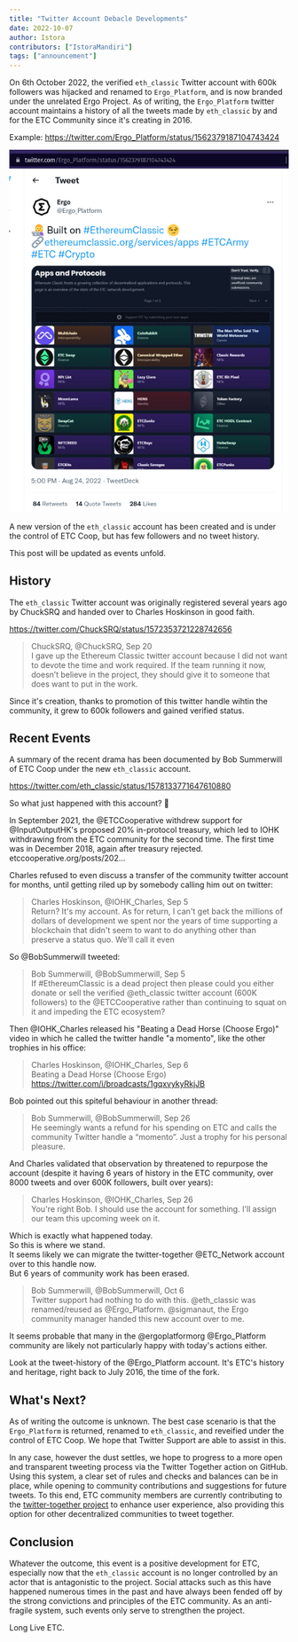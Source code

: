 ```yaml
---
title: "Twitter Account Debacle Developments"
date: 2022-10-07
author: Istora
contributors: ["IstoraMandiri"]
tags: ["announcement"]
---
```


On 6th October 2022, the verified `eth_classic` Twitter account with 600k followers was hijacked and renamed to `Ergo_Platform`, and is now branded under the unrelated Ergo Project. As of writing, the `Ergo_Platform` twitter account maintains a history of all the tweets made by `eth_classic` by and for the ETC Community since it's creating in 2016.

Example: https://twitter.com/Ergo_Platform/status/1562379187104743424 

![eth_clasic tweets appearing under Ergo_Project](./tweet.png)

A new version of the `eth_classic` account has been created and is under the control of ETC Coop, but has few followers and no tweet history.

This post will be updated as events unfold.

## History

The `eth_classic` Twitter account was originally registered several years ago by ChuckSRQ and handed over to Charles Hoskinson in good faith.

https://twitter.com/ChuckSRQ/status/1572353721228742656

> ChuckSRQ, @ChuckSRQ, Sep 20  
> I gave up the Ethereum Classic twitter account because I did not want to devote the time and work required. If the team running it now, doesn’t believe in the project, they should give it to someone that does want to put in the work.

Since it's creation, thanks to promotion of this twitter handle wihtin the community, it grew to 600k followers and gained verified status.

## Recent Events

A summary of the recent drama has been documented by Bob Summerwill of ETC Coop under the new `eth_classic` account. 

https://twitter.com/eth_classic/status/1578133771647610880

So what just happened with this account? 🧵

In September 2021, the @ETCCooperative withdrew support for @InputOutputHK's proposed 20% in-protocol treasury, which led to IOHK withdrawing from the ETC community for the second time. The first time was in December 2018, again after treasury rejected.
etccooperative.org/posts/202…

Charles refused to even discuss a transfer of the community twitter account for months, until getting riled up by somebody calling him out on twitter:

> Charles Hoskinson, @IOHK_Charles, Sep 5  
> Return? It's my account. As for return, I can't get back the millions of dollars of development we spent nor the years of time supporting a blockchain that didn't seem to want to do anything other than preserve a status quo. We'll call it even

So @BobSummerwill tweeted:

> Bob Summerwill, @BobSummerwill, Sep 5  
> If #EthereumClassic is a dead project then please could you either donate or sell the verified @eth_classic twitter account (600K  followers) to the @ETCCooperative rather than continuing to squat on it and impeding the ETC ecosystem?

Then @IOHK_Charles released his "Beating a Dead Horse (Choose Ergo)" video in which he called the twitter handle "a momento", like the other trophies in his office:

> Charles Hoskinson, @IOHK_Charles, Sep 6  
> Beating a Dead Horse (Choose Ergo) https://twitter.com/i/broadcasts/1gqxvykyRkjJB

Bob pointed out this spiteful behaviour in another thread:

> Bob Summerwill, @BobSummerwill, Sep 26  
> He seemingly wants a refund for his spending on ETC and calls the community Twitter handle a “momento”. Just a trophy for his personal pleasure.

And Charles validated that observation by threatened to repurpose the account (despite it having 6 years of history in the ETC community, over 8000 tweets and over 600K followers, built over years):

> Charles Hoskinson, @IOHK_Charles, Sep 26  
> You're right Bob. I should use the account for something. I'll assign our team this upcoming week on it.

Which is exactly what happened today.  
So this is where we stand.  
It seems likely we can migrate the twitter-together @ETC_Network account over to this handle now.  
But 6 years of community work has been erased.

> Bob Summerwill, @BobSummerwill, Oct 6  
> Twitter support had nothing to do with this.
> @eth_classic was renamed/reused as @Ergo_Platform.
> @sigmanaut, the Ergo community manager handed this new account over to me.

It seems probable that many in the @ergoplatformorg @Ergo_Platform community are likely not particularly happy with today's actions either.

Look at the tweet-history of the @Ergo_Platform account. It's ETC's history and heritage, right back to July 2016, the time of the fork.

## What's Next?

As of writing the outcome is unknown. The best case scenario is that the `Ergo_Platform` is returned, renamed to `eth_classic`, and reveified under the control of ETC Coop. We hope that Twitter Support are able to assist in this.

In any case, however the dust settles, we hope to progress to a more open and transparent tweeting process via the Twitter Together action on GitHub. Using this system, a clear set of rules and checks and balances can be in place, while opening to community contributions and suggestions for future tweets. To this end, ETC community members are currently contributing to the [twitter-together project](https://github.com/twitter-together/action) to enhance user experience, also providing this option for other decentralized communities to tweet together.

## Conclusion

Whatever the outcome, this event is a positive development for ETC, especially now that the `eth_classic` account is no longer controlled by an actor that is antagonistic to the project. Social attacks such as this have happened numerous times in the past and have always been fended off by the strong convictions and principles of the ETC community. As an anti-fragile system, such events only serve to strengthen the project.

Long Live ETC.
